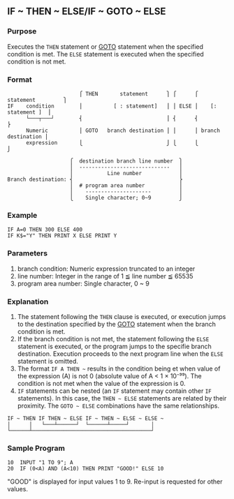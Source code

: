 ## IF ~ THEN ~ ELSE/IF ~ GOTO ~ ELSE

### Purpose 
Executes the `THEN` statement or [GOTO](GOTO.md) statement when the specified
condition is met. The `ELSE` statement is executed when the specified condition is not met.

### Format
```basic
                       ⎧ THEN       statement      ⎫ ⎧      ⎧  statement         ⎫
IF    condition        ⎪          [ : statement]   ⎪ ⎪ ELSE ⎪    [: statement ]  ⎪
      └───┬───┘        ⎨                           ⎪ ⎨      ⎨                    ⎬
      Numeric          ⎪ GOTO   branch destination ⎪ ⎪      ⎪ branch destination ⎪
      expression       ⎩                           ⎭ ⎩      ⎩                    ⎭

                    ⎧  destination branch line number  ⎫
                    ⎪  -----------------------------   ⎪
                    ⎪           Line number            ⎪
Branch destination: ⎨                                  ⎬
                    ⎪  # program area number           ⎪
                    ⎪    ---------------------         ⎪
                    ⎩    Single character; 0~9         ⎭
```

### Example
```basic
IF A=0 THEN 300 ELSE 400
IF K$="Y" THEN PRINT X ELSE PRINT Y
```

### Parameters 
1. branch condition: Numeric expression truncated to an integer
2. line number: Integer in the range of 1 ≦ line number ≦ 65535
3. program area number: Single character, 0 ~ 9

### Explanation
1. The statement following the `THEN` clause is executed, or execution jumps
to the destination specified by the [GOTO](GOTO.md) statement when the branch condition is met.
2. If the branch condition is not met, the statement following the `ELSE` statement is executed,
or the program jumps to the specifie branch destination. Execution proceeds to the 
next program line when the `ELSE` statement is omitted.
3. The format `IF A THEN ~` results in the condition being et when value of the expression (A) is not 0 (absolute value of A < 1 × 10⁻⁹⁹). The condition is not met when the value of the expression is 0.
4. `IF` statements can be nested (an `IF` statement may contain other `IF` statements).
In this case, the `THEN ~ ELSE` statements are related by their proximity.
The `GOTO ~ ELSE` combinations have the same relationships.

```basic
IF ~ THEN IF THEN ~ ELSE IF ~ THEN ~ ELSE ~ ELSE ~
│      │   └───┴──────┘  └──────┴─────┘       │
└──────┴──────────────────────────────────────┘
```

### Sample Program
```basic
10  INPUT "1 TO 9"; A
20  IF (0<A) AND (A<10) THEN PRINT "GOOD!" ELSE 10
```
"GOOD" is displayed for input values 1 to 9. Re-input is requested for other values.

